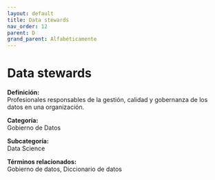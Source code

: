 ```yaml
---
layout: default
title: Data stewards
nav_order: 12
parent: D
grand_parent: Alfabéticamente
---
```


# Data stewards

**Definición:**  
Profesionales responsables de la gestión, calidad y gobernanza de los datos en una organización.

**Categoría:**  
Gobierno de Datos  

**Subcategoría:**  
Data Science

**Términos relacionados:**  
Gobierno de datos, Diccionario de datos

